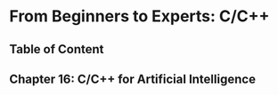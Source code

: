 # From Beginners to Experts: C/C++
## Table of Content
## Chapter 16: C/C++ for Artificial Intelligence
